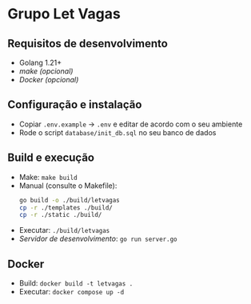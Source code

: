 # Grupo Let Vagas

## Requisitos de desenvolvimento
- Golang 1.21+
- *make (opcional)*
- *Docker (opcional)*

## Configuração e instalação
- Copiar `.env.example` -> `.env` e editar de acordo com o seu ambiente
- Rode o script `database/init_db.sql` no seu banco de dados

## Build e execução
- Make: `make build`
- Manual (consulte o Makefile):
    ```bash
	go build -o ./build/letvagas
	cp -r ./templates ./build/
	cp -r ./static ./build/
    ```
- Executar: `./build/letvagas`
- *Servidor de desenvolvimento*: `go run server.go`

## Docker
- Build: `docker build -t letvagas .`
- Executar: `docker compose up -d`
